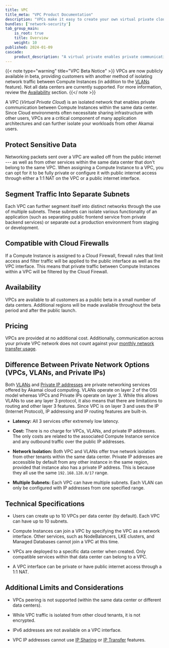 ```yaml
---
title: VPC
title_meta: "VPC Product Documentation"
description: "VPCs make it easy to create your own virtual private clouds on the Akamai cloud computing platform, providing an isolated network for your applications."
bundles: ['network-security']
tab_group_main:
    is_root: true
    title: Overview
    weight: 10
published: 2024-01-09
cascade:
    product_description: "A virtual private enables private communication between Compute Instances, isolating your network traffic from other customers and the internet."
---
```


{{< note type="warning" title="VPC Beta Notice" >}}
VPCs are now publicly available in beta, providing customers with another method of isolating network traffic between Compute Instances (in addition to the [VLANs](/docs/products/networking/vlans/) feature). Not all data centers are currently supported. For more information, review the [Availability](#availability) section.
{{</ note >}}

A VPC (*Virtual Private Cloud*) is an isolated network that enables private communication between Compute Instances within the same data center. Since Cloud environments often necessitate sharing infrastructure with other users, VPCs are a critical component of many application architectures and can further isolate your workloads from other Akamai users.

## Protect Sensitive Data

Networking packets sent over a VPC are walled off from the public internet --- as well as from other services within the same data center that don't belong to the same VPC. When assigning a Compute Instance to a VPC, you can opt for it to be fully private or configure it with public internet access through either a 1:1 NAT on the VPC or a public internet interface.

## Segment Traffic Into Separate Subnets

Each VPC can further segment itself into distinct networks through the use of multiple subnets. These subnets can isolate various functionality of an application (such as separating public frontend service from private backend services) or separate out a production environment from staging or development.

## Compatible with Cloud Firewalls

If a Compute Instance is assigned to a Cloud Firewall, firewall rules that limit access and filter traffic will be applied to the public interface as well as the VPC interface. This means that private traffic between Compute Instances within a VPC will be filtered by the Cloud Firewall.

## Availability

VPCs are available to all customers as a public beta in a small number of data centers. Additional regions will be made available throughout the beta period and after the public launch.

## Pricing

VPCs are provided at no additional cost. Additionally, communication across your private VPC network does not count against your [monthly network transfer usage](/docs/products/platform/get-started/guides/network-transfer/).

## Difference Between Private Network Options (VPCs, VLANs, and Private IPs)

Both [VLANs](/docs/products/networking/vlans/) and [Private IP addresses](/docs/products/compute/compute-instances/guides/manage-ip-addresses/#types-of-ip-addresses) are private networking services offered by Akamai cloud computing. VLANs operate on layer 2 of the OSI model whereas VPCs and Private IPs operate on layer 3. While this allows VLANs to use any layer 3 protocol, it also means that there are limitations to routing and other layer 3 features. Since VPC is on layer 3 and uses the IP (Internet Protocol), IP addressing and IP routing features are built-in.

- **Latency:** All 3 services offer extremely low latency.

- **Cost:** There is no charge for VPCs, VLANs, and private IP addresses. The only costs are related to the associated Compute Instance service and any outbound traffic over the public IP addresses.

- **Network Isolation:** Both VPC and VLANs offer true network isolation from other tenants within the same data center. Private IP addresses are accessible by default from any other instance in the same region, provided that instance also has a private IP address. This is because they all use the same `192.168.128.0/17` range.

- **Multiple Subnets:** Each VPC can have multiple subnets. Each VLAN can only be configured with IP addresses from one specified range.

## Technical Specifications

- Users can create up to 10 VPCs per data center (by default). Each VPC can have up to 10 subnets.

- Compute Instances can join a VPC by specifying the VPC as a network interface. Other services, such as NodeBalancers, LKE clusters, and Managed Databases cannot join a VPC at this time.

- VPCs are deployed to a specific data center when created. Only compatible services within that data center can belong to a VPC.

- A VPC interface can be private or have public internet access through a 1:1 NAT.

## Additional Limits and Considerations

- VPCs peering is not supported (within the same data center or different data centers).

- While VPC traffic is isolated from other cloud tenants, it is not encrypted.

- IPv6 addresses are not available on a VPC interface.

- VPC IP addresses cannot use [IP Sharing](/docs/products/compute/compute-instances/guides/manage-ip-addresses/#configuring-ip-sharing) or [IP Transfer](/docs/products/compute/compute-instances/guides/manage-ip-addresses/#transferring-ip-addresses) features.